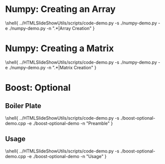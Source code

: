 # Numpy: Creating an Array

\shell{
../HTMLSlideShowUtils/scripts/code-demo.py -s ./numpy-demo.py -e ./numpy-demo.py -n ".*\|Array Creation"
}

# Numpy: Creating a Matrix

\shell{
../HTMLSlideShowUtils/scripts/code-demo.py -s ./numpy-demo.py -e ./numpy-demo.py -n ".*\|Matrix Creation"
}

# Boost: Optional

## Boiler Plate

\shell{
../HTMLSlideShowUtils/scripts/code-demo.py -s ./boost-optional-demo.cpp -e ./boost-optional-demo -n "Preamble"
}

## Usage

\shell{
../HTMLSlideShowUtils/scripts/code-demo.py -s ./boost-optional-demo.cpp -e ./boost-optional-demo -n "Usage"
}
